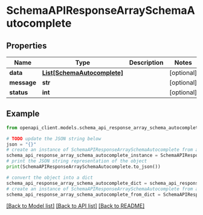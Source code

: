 # SchemaAPIResponseArraySchemaAutocomplete


## Properties

Name | Type | Description | Notes
------------ | ------------- | ------------- | -------------
**data** | [**List[SchemaAutocomplete]**](SchemaAutocomplete.md) |  | [optional] 
**message** | **str** |  | [optional] 
**status** | **int** |  | [optional] 

## Example

```python
from openapi_client.models.schema_api_response_array_schema_autocomplete import SchemaAPIResponseArraySchemaAutocomplete

# TODO update the JSON string below
json = "{}"
# create an instance of SchemaAPIResponseArraySchemaAutocomplete from a JSON string
schema_api_response_array_schema_autocomplete_instance = SchemaAPIResponseArraySchemaAutocomplete.from_json(json)
# print the JSON string representation of the object
print(SchemaAPIResponseArraySchemaAutocomplete.to_json())

# convert the object into a dict
schema_api_response_array_schema_autocomplete_dict = schema_api_response_array_schema_autocomplete_instance.to_dict()
# create an instance of SchemaAPIResponseArraySchemaAutocomplete from a dict
schema_api_response_array_schema_autocomplete_from_dict = SchemaAPIResponseArraySchemaAutocomplete.from_dict(schema_api_response_array_schema_autocomplete_dict)
```
[[Back to Model list]](../README.md#documentation-for-models) [[Back to API list]](../README.md#documentation-for-api-endpoints) [[Back to README]](../README.md)


